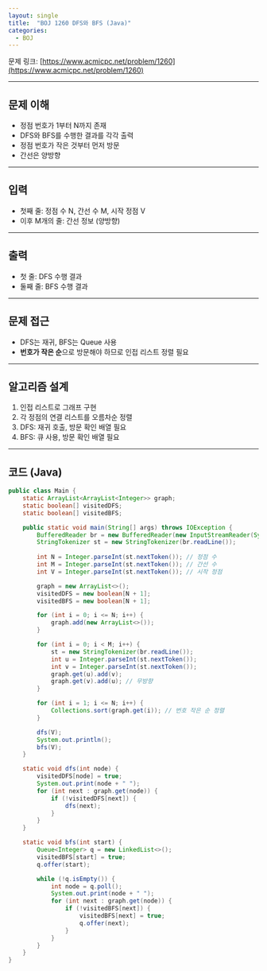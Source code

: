 ```yaml
---
layout: single
title:  "BOJ 1260 DFS와 BFS (Java)"
categories: 
  - BOJ
---
```


문제 링크: [https://www.acmicpc.net/problem/1260](https://www.acmicpc.net/problem/1260)

---

## 문제 이해

- 정점 번호가 1부터 N까지 존재
- DFS와 BFS를 수행한 결과를 각각 출력
- 정점 번호가 작은 것부터 먼저 방문
- 간선은 양방향

---

## 입력

- 첫째 줄: 정점 수 N, 간선 수 M, 시작 정점 V
- 이후 M개의 줄: 간선 정보 (양방향)

---

## 출력

- 첫 줄: DFS 수행 결과
- 둘째 줄: BFS 수행 결과

---

## 문제 접근

- DFS는 재귀, BFS는 Queue 사용
- **번호가 작은 순**으로 방문해야 하므로 인접 리스트 정렬 필요

---

## 알고리즘 설계

1. 인접 리스트로 그래프 구현
2. 각 정점의 연결 리스트를 오름차순 정렬
3. DFS: 재귀 호출, 방문 확인 배열 필요
4. BFS: 큐 사용, 방문 확인 배열 필요

---

## 코드 (Java)
```java
public class Main {
    static ArrayList<ArrayList<Integer>> graph;
    static boolean[] visitedDFS;
    static boolean[] visitedBFS;

    public static void main(String[] args) throws IOException {
        BufferedReader br = new BufferedReader(new InputStreamReader(System.in));
        StringTokenizer st = new StringTokenizer(br.readLine());
        
        int N = Integer.parseInt(st.nextToken()); // 정점 수
        int M = Integer.parseInt(st.nextToken()); // 간선 수
        int V = Integer.parseInt(st.nextToken()); // 시작 정점

        graph = new ArrayList<>();
        visitedDFS = new boolean[N + 1];
        visitedBFS = new boolean[N + 1];

        for (int i = 0; i <= N; i++) {
            graph.add(new ArrayList<>());
        }

        for (int i = 0; i < M; i++) {
            st = new StringTokenizer(br.readLine());
            int u = Integer.parseInt(st.nextToken());
            int v = Integer.parseInt(st.nextToken());
            graph.get(u).add(v);
            graph.get(v).add(u); // 무방향
        }

        for (int i = 1; i <= N; i++) {
            Collections.sort(graph.get(i)); // 번호 작은 순 정렬
        }

        dfs(V);
        System.out.println();
        bfs(V);
    }

    static void dfs(int node) {
        visitedDFS[node] = true;
        System.out.print(node + " ");
        for (int next : graph.get(node)) {
            if (!visitedDFS[next]) {
                dfs(next);
            }
        }
    }

    static void bfs(int start) {
        Queue<Integer> q = new LinkedList<>();
        visitedBFS[start] = true;
        q.offer(start);

        while (!q.isEmpty()) {
            int node = q.poll();
            System.out.print(node + " ");
            for (int next : graph.get(node)) {
                if (!visitedBFS[next]) {
                    visitedBFS[next] = true;
                    q.offer(next);
                }
            }
        }
    }
}
